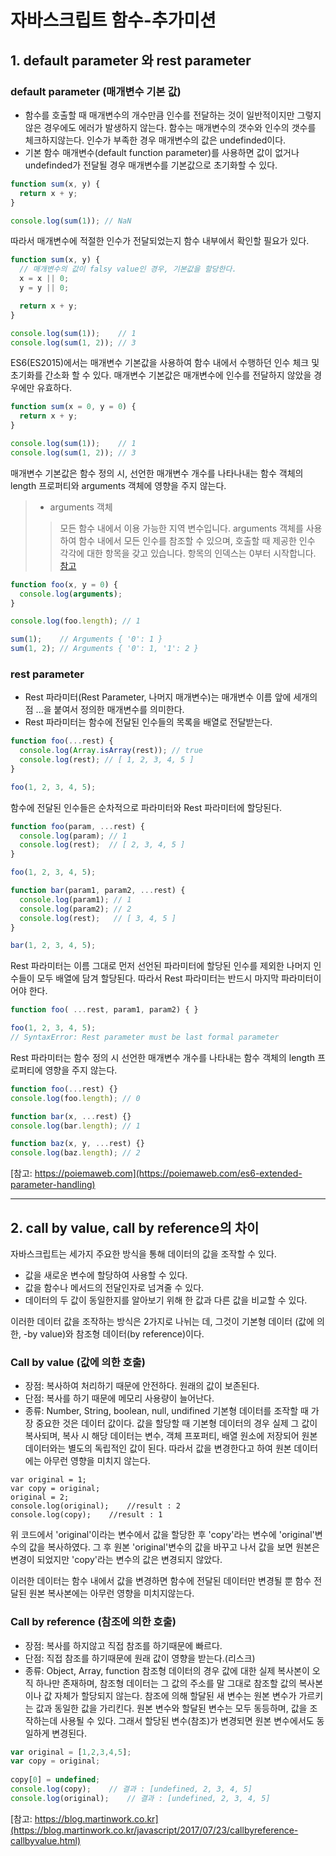 # 자바스크립트 함수-추가미션
## 1. default parameter 와 rest parameter

  ### default parameter (매개변수 기본 값)

  - 함수를 호출할 때 매개변수의 개수만큼 인수를 전달하는 것이 일반적이지만 그렇지 않은 경우에도 에러가 발생하지 않는다. 함수는 매개변수의 갯수와 인수의 갯수를 체크하지않는다. 인수가 부족한 경우 매개변수의 값은 undefinded이다.
  - 기본 함수 매개변수(default function parameter)를 사용하면 값이 없거나 undefinded가 전달될 경우 매개변수를 기본값으로 초기화할 수 있다.

``` javascript
function sum(x, y) {
  return x + y;
}

console.log(sum(1)); // NaN
```
따라서 매개변수에 적절한 인수가 전달되었는지 함수 내부에서 확인할 필요가 있다.
``` javascript
function sum(x, y) {
  // 매개변수의 값이 falsy value인 경우, 기본값을 할당한다.
  x = x || 0;
  y = y || 0;

  return x + y;
}

console.log(sum(1));    // 1
console.log(sum(1, 2)); // 3
```
ES6(ES2015)에서는 매개변수 기본값을 사용하여 함수 내에서 수행하던 인수 체크 및 초기화를 간소화 할 수 있다. 매개변수 기본값은 매개변수에 인수를 전달하지 않았을 경우에만 유효하다.
``` javascript
function sum(x = 0, y = 0) {
  return x + y;
}

console.log(sum(1));    // 1
console.log(sum(1, 2)); // 3
```
매개변수 기본값은 함수 정의 시, 선언한 매개변수 개수를 나타나내는 함수 객체의 length 프로퍼티와 arguments 객체에 영향을 주지 않는다.
  > - arguments 객체
  >> 모든 함수 내에서 이용 가능한 지역 변수입니다. arguments 객체를 사용하여 함수 내에서 모든 인수를 참조할 수 있으며, 호출할 때 제공한 인수 각각에 대한 항목을 갖고 있습니다. 항목의 인덱스는 0부터 시작합니다. 
  >> [참고](https://developer.mozilla.org/ko/docs/Web/JavaScript/Reference/Functions/arguments)

``` javascript
function foo(x, y = 0) {
  console.log(arguments);
}

console.log(foo.length); // 1

sum(1);    // Arguments { '0': 1 }
sum(1, 2); // Arguments { '0': 1, '1': 2 }
```

### rest parameter
- Rest 파라미터(Rest Parameter, 나머지 매개변수)는 매개변수 이름 앞에 세개의 점 ...을 붙여서 정의한 매개변수를 의미한다.
- Rest 파라미터는 함수에 전달된 인수들의 목록을 배열로 전달받는다.
``` javascript
function foo(...rest) {
  console.log(Array.isArray(rest)); // true
  console.log(rest); // [ 1, 2, 3, 4, 5 ]
}

foo(1, 2, 3, 4, 5);
```
함수에 전달된 인수들은 순차적으로 파라미터와 Rest 파라미터에 할당된다.
``` javascript
function foo(param, ...rest) {
  console.log(param); // 1
  console.log(rest);  // [ 2, 3, 4, 5 ]
}

foo(1, 2, 3, 4, 5);

function bar(param1, param2, ...rest) {
  console.log(param1); // 1
  console.log(param2); // 2
  console.log(rest);   // [ 3, 4, 5 ]
}

bar(1, 2, 3, 4, 5);
```
Rest 파라미터는 이름 그대로 먼저 선언된 파라미터에 할당된 인수를 제외한 나머지 인수들이 모두 배열에 담겨 할당된다. 따라서 Rest 파라미터는 반드시 마지막 파라미터이어야 한다.
``` javascript
function foo( ...rest, param1, param2) { }

foo(1, 2, 3, 4, 5);
// SyntaxError: Rest parameter must be last formal parameter
```
Rest 파라미터는 함수 정의 시 선언한 매개변수 개수를 나타내는 함수 객체의 length 프로퍼티에 영향을 주지 않는다.
``` javascript
function foo(...rest) {}
console.log(foo.length); // 0

function bar(x, ...rest) {}
console.log(bar.length); // 1

function baz(x, y, ...rest) {}
console.log(baz.length); // 2
```
[참고: https://poiemaweb.com](https://poiemaweb.com/es6-extended-parameter-handling)
***
## 2. call by value, call by reference의 차이
자바스크립트는 세가지 주요한 방식을 통해 데이터의 값을 조작할 수 있다.
- 값을 새로운 변수에 할당하여 사용할 수 있다.
- 값을 함수나 메서드의 전달인자로 넘겨줄 수 있다.
- 데이터의 두 값이 동일한지를 알아보기 위해 한 값과 다른 값을 비교할 수 있다.

이러한 데이터 값을 조작하는 방식은 2가지로 나뉘는 데, 그것이 기본형 데이터 (값에 의한, -by value)와 참조형 데이터(by reference)이다.

### Call by value (값에 의한 호출)
- 장점: 복사하여 처리하기 때문에 안전하다. 원래의 값이 보존된다.
- 단점: 복사를 하기 때문에 메모리 사용량이 늘어난다.
- 종류: Number, String, boolean, null, undifined
기본형 데이터를 조작할 때 가장 중요한 것은 데이터 값이다. 값을 할당할 때 기본형 데이터의 경우 실제 그 값이 복사되며, 복사 시 해당 데이터는 변수, 객체 프포퍼티, 배열 원소에 저장되어 원본 데이터와는 별도의 독립적인 값이 된다. 따라서 값을 변경한다고 하여 원본 데이터에는 아무런 영향을 미치지 않는다.
``` javscript
var original = 1;
var copy = original;
original = 2;
console.log(original);    //result : 2
console.log(copy);    //result : 1
```
위 코드에서 'original'이라는 변수에서 값을 할당한 후 'copy'라는 변수에 'original'변수의 값을 복사하였다. 그 후 원본 'original'변수의 값을 바꾸고 나서 값을 보면 원본은 변경이 되었지만 'copy'라는 변수의 값은 변경되지 않았다.

이러한 데이터는 함수 내에서 값을 변경하면 함수에 전달된 데이터만 변경될 뿐 함수 전달된 원본 복사본에는 아무런 영향을 미치지않는다.
### Call by reference (참조에 의한 호출)
- 장점: 복사를 하지않고 직접 참조를 하기때문에 빠르다.
- 단점: 직접 참조를 하기때문에 원래 값이 영향을 받는다.(리스크)
- 종류: Object, Array, function
참조형 데이터의 경우 값에 대한 실제 복사본이 오직 하나만 존재하며, 참조형 데이터는 그 값의 주소를 말 그대로 참조할 값의 복사본이나 값 자체가 할당되지 않는다. 참조에 의해 할달된 새 변수는 원본 변수가 가르키는 값과 동일한 값을 가리킨다. 원본 변수와 할달된 변수는 모두 동등하며, 값을 조작하는데 사용될 수 있다. 그래서 할당된 변수(참조)가 변경되면 원본 변수에서도 동일하게 변경된다.
``` javascript
var original = [1,2,3,4,5];
var copy = original;
    
copy[0] = undefined;
console.log(copy);    // 결과 : [undefined, 2, 3, 4, 5]
console.log(original);    // 결과 : [undefined, 2, 3, 4, 5]
```
[참고: https://blog.martinwork.co.kr](https://blog.martinwork.co.kr/javascript/2017/07/23/callbyreference-callbyvalue.html)

